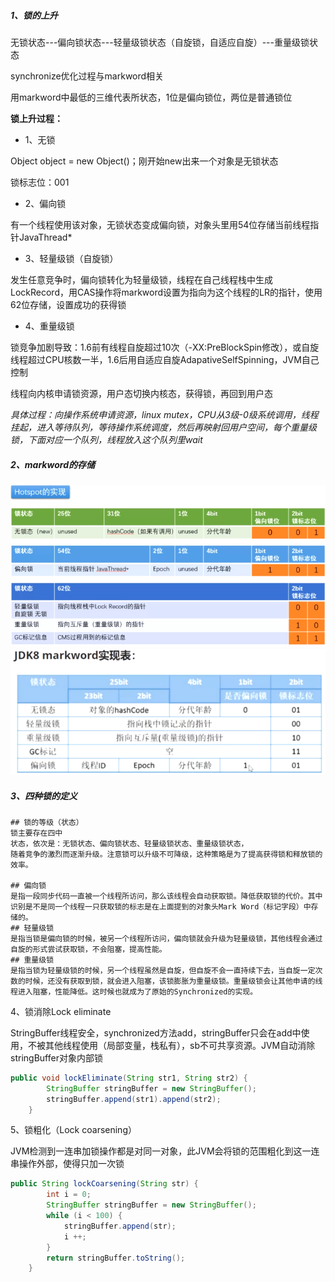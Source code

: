 ##### 1、锁的上升

无锁状态---偏向锁状态---轻量级锁状态（自旋锁，自适应自旋）---重量级锁状态

synchronize优化过程与markword相关

用markword中最低的三维代表所状态，1位是偏向锁位，两位是普通锁位

**锁上升过程：**

* 1、无锁

Object object = new Object()；刚开始new出来一个对象是无锁状态

锁标志位：001

* 2、偏向锁

有一个线程使用该对象，无锁状态变成偏向锁，对象头里用54位存储当前线程指针JavaThread*

* 3、轻量级锁（自旋锁）

发生任意竞争时，偏向锁转化为轻量级锁，线程在自己线程栈中生成LockRecord，用CAS操作将markword设置为指向为这个线程的LR的指针，使用62位存储，设置成功的获得锁

* 4、重量级锁

锁竞争加剧导致：1.6前有线程自旋超过10次（-XX:PreBlockSpin修改），或自旋线程超过CPU核数一半，1.6后用自适应自旋AdapativeSelfSpinning，JVM自己控制

线程向内核申请锁资源，用户态切换内核态，获得锁，再回到用户态

*具体过程：向操作系统申请资源，linux mutex，CPU从3级-0级系统调用，线程挂起，进入等待队列，等待操作系统调度，然后再映射回用户空间，每个重量级锁，下面对应一个队列，线程放入这个队列里wait*



##### 2、markword的存储

<img src="../resource/synchronize的锁升级hotspot实现.png" style="zoom:80%;" />



<img src="../resource/java8markword实现.png" style="zoom:80%;" />

##### 3、四种锁的定义

```shell
## 锁的等级（状态）
锁主要存在四中
状态，依次是：无锁状态、偏向锁状态、轻量级锁状态、重量级锁状态，
随着竞争的激烈而逐渐升级。注意锁可以升级不可降级，这种策略是为了提高获得锁和释放锁的效率。

## 偏向锁
是指一段同步代码一直被一个线程所访问，那么该线程会自动获取锁。降低获取锁的代价。其中识别是不是同一个线程一只获取锁的标志是在上面提到的对象头Mark Word（标记字段）中存储的。
## 轻量级锁
是指当锁是偏向锁的时候，被另一个线程所访问，偏向锁就会升级为轻量级锁，其他线程会通过自旋的形式尝试获取锁，不会阻塞，提高性能。
## 重量级锁
是指当锁为轻量级锁的时候，另一个线程虽然是自旋，但自旋不会一直持续下去，当自旋一定次数的时候，还没有获取到锁，就会进入阻塞，该锁膨胀为重量级锁。重量级锁会让其他申请的线程进入阻塞，性能降低。这时候也就成为了原始的Synchronized的实现。
```

4、锁消除Lock eliminate

StringBuffer线程安全，synchronized方法add，stringBuffer只会在add中使用，不被其他线程使用（局部变量，栈私有），sb不可共享资源。JVM自动消除stringBuffer对象内部锁

```java
public void lockEliminate(String str1, String str2) {
        StringBuffer stringBuffer = new StringBuffer();
        stringBuffer.append(str1).append(str2);
    }
```

5、锁粗化（Lock coarsening）

JVM检测到一连串加锁操作都是对同一对象，此JVM会将锁的范围粗化到这一连串操作外部，使得只加一次锁

```java
public String lockCoarsening(String str) {
        int i = 0;
        StringBuffer stringBuffer = new StringBuffer();
        while (i < 100) {
            stringBuffer.append(str);
            i ++;
        }
        return stringBuffer.toString();
    }
```

